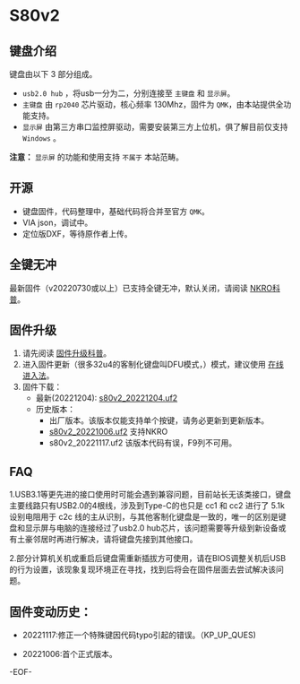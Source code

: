 # S80v2

## 键盘介绍

键盘由以下 3 部分组成。

- `usb2.0 hub` ，将usb一分为二，分别连接至 `主键盘` 和 `显示屏`。
- `主键盘` 由 `rp2040` 芯片驱动，核心频率 130Mhz，固件为 `QMK`，由本站提供全功能支持。
- `显示屏` 由第三方串口监控屏驱动，需要安装第三方上位机，俱了解目前仅支持 `Windows` 。


**注意：**  `显示屏` 的功能和使用支持 `不属于` 本站范畴。

## 开源

- 键盘固件，代码整理中，基础代码将合并至官方 `QMK`。
- VIA json，调试中。
- 定位版DXF，等待原作者上传。

## 全键无冲

最新固件（v20220730或以上）已支持全键无冲，默认关闭，请阅读 [NKRO科普](/nkro.md)。

## 固件升级

1. 请先阅读 [固件升级科普](firmware_upgrade.md)。
2. 进入固件更新（很多32u4的客制化键盘叫DFU模式，）模式，建议使用 [在线进入法](/firmware_upgrade?id=_4-在线进入法)。
3. 固件下载：
    - 最新(20221204):  [s80v2_20221204.uf2](/download_firmware/wesley_s80v2_20221204.uf2 ':ignore')
    - 历史版本：
        - 出厂版本。该版本仅能支持单个按键，请务必更新到更新版本。
        - [s80v2_20221006.uf2](/download_firmware/wesley_s80v2_20221006.uf2 ':ignore') 支持NKRO
        - s80v2_20221117.uf2 该版本代码有误，F9列不可用。

## FAQ

1.USB3.1等更先进的接口使用时可能会遇到兼容问题，目前站长无该类接口，键盘主要线路只有USB2.0的4根线，涉及到Type-C的也只是 cc1 和 cc2 进行了 5.1k 设别电阻用于 c2c 线的主从识别，与其他客制化键盘是一致的，唯一的区别是键盘和显示屏与电脑的连接经过了usb2.0 hub芯片，该问题需要等升级到新设备或有土豪邻居时再进行解决，请将键盘先接到其他接口。

2.部分计算机关机或重启后键盘需重新插拔方可使用，请在BIOS调整关机后USB的行为设置，该现象复现环境正在寻找，找到后将会在固件层面去尝试解决该问题。

## 固件变动历史：

- 20221117:修正一个特殊键因代码typo引起的错误。（KP_UP_QUES)

- 20221006:首个正式版本。

-EOF-
